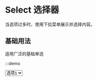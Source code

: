 # Select 选择器

当选项过多时，使用下拉菜单展示并选择内容。

## 基础用法

适用广泛的基础单选

:::demo

<script setup>
import { ref } from 'vue'
const value = ref('')
</script>
<Select v-model="value" placeholder="请选择">
  <Option label="选项1" value="1" />
  <Option label="选项2" value="2" />
  <Option label="选项3" value="3" />
</Select>
